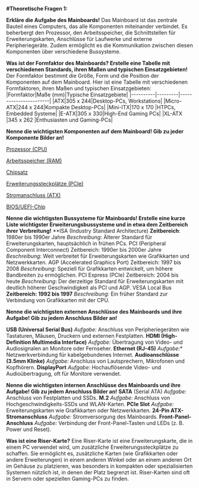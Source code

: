 **#Theoretische Fragen 1:**

**Erkläre die Aufgabe des Mainboards!**
Das Mainboard ist das zentrale Bauteil eines Computers, das alle Komponenten miteinander verbindet. Es beherbergt den Prozessor, den Arbeitsspeicher, die Schnittstellen für Erweiterungskarten, Anschlüsse für Laufwerke und externe Peripheriegeräte. Zudem ermöglicht es die Kommunikation zwischen diesen Komponenten über verschiedene Bussysteme.

**Was ist der Formfaktor des Mainboards? Erstelle eine Tabelle mit verschiedenen Standards, ihren Maßen und typischen Einsatzgebieten!**
Der Formfaktor bestimmt die Größe, Form und die Position der Komponenten auf dem Mainboard. Hier ist eine Tabelle mit verschiedenen Formfaktoren, ihren Maßen und typischen Einsatzgebieten:
|Formfaktor|Maße (mm)|Typische Einsatzgebiete|
|----------|---------|-----------------------|
|ATX|305 x 244|Desktop-PCs, Workstations|
|Micro-ATX|244 x 244|Kompakte Desktop-PCs|
|Mini-ITX|170 x 170	|HTPCs, Embedded Systeme|
|E-ATX|305 x 330|High-End Gaming PCs|
|XL-ATX	|345 x 262	|Enthusiasten und Gaming-PCs|

**Nenne die wichtigsten Komponenten auf dem Mainboard! Gib zu jeder Komponente Bilder an!**

[Prozessor (CPU)](Bilder_Infobase/image-1.png)

[Arbeitsspeicher (RAM)](Bilder_Infobase/image.png)

[Chipsatz](Bilder_Infobase/image-2.png)

[Erweiterungssteckplätze (PCIe)](Bilder_Infobase/image-3.png)

[Stromanschluss (ATX)](Bilder_Infobase/image.png)

[BIOS/UEFI-Chip](Bilder_Infobase/image-4.png)

**Nenne die wichtigsten Bussysteme für Mainboards! Erstelle eine kurze Liste wichtigster Erweiterungsbussysteme und in etwa dem Zeitbereich ihrer Verbreitung!**
**ISA (Industry Standard Architecture)
**Zeitbereich**: 1980er bis 1990er Jahre
*Beschreibung*: Älterer Standard für Erweiterungskarten, hauptsächlich in frühen PCs.
PCI (Peripheral Component Interconnect)
Zeitbereich: 1990er bis 2000er Jahre
*Beschreibung*: Weit verbreitet für Erweiterungskarten wie Grafikkarten und Netzwerkkarten.
AGP (Accelerated Graphics Port)
Zeitbereich: 1997 bis 2008
*Beschreibung*: Speziell für Grafikkarten entwickelt, um höhere Bandbreiten zu ermöglichen.
PCI Express (PCIe)
Zeitbereich: 2004 bis heute
*Beschreibung*: Der derzeitige Standard für Erweiterungskarten mit deutlich höherer Geschwindigkeit als PCI und AGP.
VESA Local Bus
**Zeitbereich: 1992 bis 1997**
*Beschreibung:* Ein früher Standard zur Verbindung von Grafikkarten mit der CPU.

**Nenne die wichtigsten externen Anschlüsse des Mainboards und ihre Aufgabe! Gib zu jedem Anschluss Bilder an!**

**USB (Universal Serial Bus)**
*Aufgabe:* Anschluss von Peripheriegeräten wie Tastaturen, Mäusen, Druckern und externen Festplatten.
**HDMI (High-Definition Multimedia Interface)**
*Aufgabe:* Übertragung von Video- und Audiosignalen an Monitore oder Fernseher.
**Ethernet (RJ-45)**
*Aufgabe:** Netzwerkverbindung für kabelgebundenes Internet.
**Audioanschlüsse (3.5mm Klinke)**
*Aufgabe:* Anschluss von Lautsprechern, Mikrofonen und Kopfhörern.
**DisplayPort**
*Aufgabe:* Hochauflösende Video- und Audioübertragung, oft für Monitore verwendet.

**Nenne die wichtigsten internen Anschlüsse des Mainboards und ihre Aufgabe! Gib zu jedem Anschluss Bilder an!**
**SATA** (Serial ATA)
*Aufgabe:* Anschluss von Festplatten und SSDs.
**M.2**
*Aufgabe:* Anschluss von Hochgeschwindigkeits-SSDs und WLAN-Karten.
**PCIe Slot**
*Aufgabe:* Erweiterungskarten wie Grafikkarten oder Netzwerkkarten.
**24-Pin ATX-Stromanschluss**
*Aufgabe:* Stromversorgung des Mainboards.
**Front-Panel-Anschluss**
*Aufgabe:* Verbindung der Front-Panel-Tasten und LEDs (z. B. Power und Reset).

**Was ist eine Riser-Karte?**
Eine Riser-Karte ist eine Erweiterungskarte, die in einem PC verwendet wird, um zusätzliche Erweiterungssteckplätze zu schaffen. Sie ermöglicht es, zusätzliche Karten (wie Grafikkarten oder andere Erweiterungen) in einem anderen Winkel oder an einem anderen Ort im Gehäuse zu platzieren, was besonders in kompakten oder spezialisierten Systemen nützlich ist, in denen der Platz begrenzt ist. Riser-Karten sind oft in Servern oder speziellen Gaming-PCs zu finden.